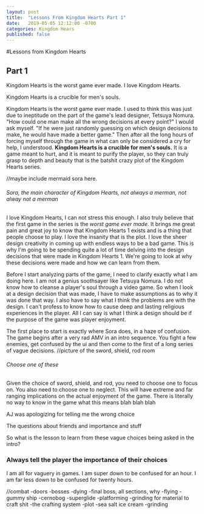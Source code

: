 ```yaml
---
layout: post
title:  "Lessons From Kingdom Hearts Part 1"
date:   2019-05-05 12:12:00 -0700
categories: Kingdom Hears
published: false
---
```

#Lessons from Kingdom Hearts
## Part 1

Kingdom Hearts is the worst game ever made. I love Kingdom Hearts. 

Kingdom Hearts is a crucible for men's souls.


Kingdom Hearts is the worst game ever made. I used to think this was just due to ineptitude on the part of the game's lead designer, Tetsuya Nomura. "How could one man make all the wrong decisions at every point?" I would ask myself. "If he were just randomly guessing on which design decisions to make, he would have made a better game." Then after all the long hours of forcing myself through the game in what can only be considered a cry for help, I understood. **Kingdom Hearts is a crucible for men's souls.** It is a game meant to hurt, and it is meant to purify the player, so they can truly grasp to depth and beauty that is the batshit crazy plot of the Kingdom Hearts series.

//maybe include mermaid sora here.
###### Sora, the main character of Kingdom Hearts, not always a merman, not alway not a merman

I love Kingdom Hearts, I can not stress this enough. I also truly believe that the first game in the series is the *worst game ever made*. It brings me great pain and great joy to know that Kingdom Hearts 1 exists and is a thing that people choose to play. I love the insanity that is the plot. I love the sheer design creativity in coming up with endless ways to be a bad game. This is why I'm going to be spending quite a lot of time delving into the design decisions that were made in Kingdom Hearts 1. We're going to look at why these decisions were made and how we can learn from them.

Before I start analyzing parts of the game, I need to clarify exactly what I am doing here. I am not a genius soothsayer like Tetsuya Nomura. I do not know how to cleanse a player's soul through a video game. So when I look at a design decision that was made, I have to make assumptions as to why it was done that way. I also have to say what I think the problems are with the design. I can't profess to know how to cause deep and lasting religious experiences in the player. All I can say is what I think a design should be if the purpose of the game was player enjoyment.


The first place to start is exactly where Sora does, in a haze of confusion. The game begins after a very rad AMV in an intro sequence. You fight a few enemies, get confused by the ui and then come to the first of a long series of vague decisions.
//picture of the sword, shield, rod room
###### Choose one of these


Given the choice of sword, shield, and rod, you need to choose one to focus on. You also need to choose one to neglect. This will have extreme and far ranging implications on the actual enjoyment of the game. There is literally no way to know in the game what this means blah blah blah

AJ was apologizing for telling me the wrong choice

The questions about friends and importance and stuff



So what is the lesson to learn from these vague choices being asked in the intro?
### Always tell the player the importance of their choices

I am all for vaguery in games. I am super down to be confused for an hour. I am far less down to be confused for twenty hours. 




//combat
-doors
-bosses
-dying
-final boss, all sections, why
-flying
-gummy ship
-cernobog
-superglide
-platforming
-grinding for material to craft shit
-the crafting system
-plot
-sea salt ice cream
-grinding














